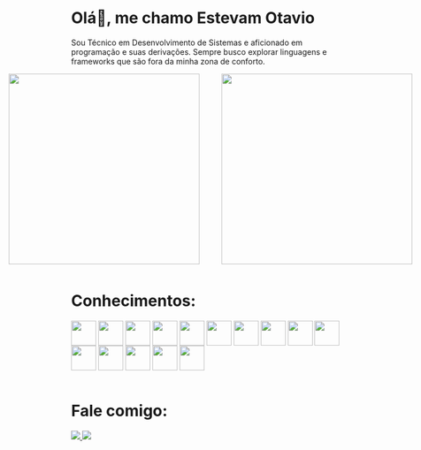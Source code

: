 # Olá👋, me chamo Estevam Otavio
Sou Técnico em Desenvolvimento de Sistemas e aficionado em programação e suas derivações. Sempre busco explorar linguagens e frameworks que são fora da minha zona de conforto.

<div style="display:flex;Justify-content:center;align-items:center">
  <!-- ![Top Langs](https://github-readme-stats.vercel.app/api/top-langs/?username=Estevamrod&,html)
  ![Anurag's GitHub stats](https://github-readme-stats.vercel.app/api?username=Estevamrod&show_icons=true&theme=tokyonight) -->
  <img style="margin-right:20px;margin-bottom:10px;" align="center" height="345" width="345" src= "https://github-readme-stats.vercel.app/api/top-langs/?username=Estevamrod">
  <img style="margin-left:20px;margin-bottom:10px" align="center" height="345" width="345" src= "https://github-readme-stats.vercel.app/api?username=Estevamrod&show_icons=true&theme=tokyonight">
</div>

# Conhecimentos:
<div>
  <img align="center" height="45" width="45" src= "https://cdn.jsdelivr.net/gh/devicons/devicon/icons/html5/html5-original.svg">
  <img align="center" height="45" width="45" src= "https://cdn.jsdelivr.net/gh/devicons/devicon/icons/css3/css3-original.svg">
  <img align="center" height="45" width="45" src= "https://cdn.jsdelivr.net/gh/devicons/devicon/icons/javascript/javascript-original.svg">
  <img align="center" height="45" width="45" src= "https://cdnlogo.com/logos/t/96/typescript.svg">
  <img align="center" height="45" width="45" src= "https://cdnlogo.com/logos/n/79/node-js.svg">
  <img align="center" height="45" width="45" src= "https://static.cdnlogo.com/logos/m/10/mysql.svg">
  <img align="center" height="45" width="45" src= "https://static.cdnlogo.com/logos/f/67/firebase.svg">
  <img align="center" height="45" width="45" src= "https://static.cdnlogo.com/logos/p/3/python.svg">
  <img align="center" height="45" width="45" src= "https://static.cdnlogo.com/logos/p/79/php.svg">
  <img align="center" height="45" width="45" src= "https://static.cdnlogo.com/logos/r/63/react.svg">
  <img align="center" height="45" width="45" src= "https://static.cdnlogo.com/logos/v/23/vitejs.svg">
  <img align="center" height="45" width="45" src= "https://static.cdnlogo.com/logos/f/80/flask.svg">
  <img align="center" height="45" width="45" src= "https://static.cdnlogo.com/logos/s/12/sequelize.svg">
  <img align="center" height="45" width="45" src= "https://static.cdnlogo.com/logos/j/20/jwt.svg">
  <img align="center" height="45" width="45" src= "https://static.cdnlogo.com/logos/c/25/c.svg">
</div>
<br>

# Fale comigo:
<div>
  <a href="mailto:estevamot@gmail.com"><img src= "https://img.shields.io/badge/Gmail-D14836?style=for-the-badge&logo=gmail&logoColor=white"> </a>
  <a href="https://www.linkedin.com/in/estevam-otavio-672b13265/"><img src= "https://img.shields.io/badge/LinkedIn-0077B5?style=for-the-badge&logo=linkedin&logoColor=white"> </a>
</div>
